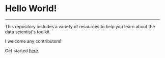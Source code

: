 # Hello World!

---

This repository includes a variety of resources to help you learn about the
data scientist's toolkit.

I welcome any contributors!

Get started [here](https://github.com/ericchansen/helloworld/blob/master/notebooks/start_here.ipynb).